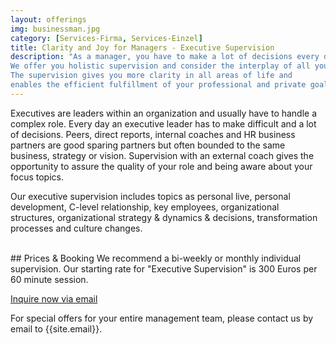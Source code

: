 ```yaml
---
layout: offerings
img: businessman.jpg
category: [Services-Firma, Services-Einzel]
title: Clarity and Joy for Managers - Executive Supervision
description: "As a manager, you have to make a lot of decisions every day.
We offer you holistic supervision and consider the interplay of all your topics.
The supervision gives you more clarity in all areas of life and
enables the efficient fulfillment of your professional and private goals."
---
```


Executives are leaders within an organization and usually have to handle a
complex role. Every day an executive leader has to make difficult and a lot
of decisions. Peers, direct reports, internal coaches and HR business partners
are good sparing partners but often bounded to the same business, strategy or
vision. Supervision with an external coach gives the opportunity to assure
the quality of your role and being aware about your focus topics.

Our executive supervision includes topics as personal live, personal development,
C-level relationship, key employees, organizational structures, organizational
strategy & dynamics & decisions, transformation processes and culture changes.

<br>
## Prices & Booking
We recommend a bi-weekly or monthly individual supervision. Our starting rate
for "Executive Supervision" is 300 Euros per 60 minute session.

<a href="mailto:{{site.email}}?subject= Inquiry executive supervision" target="_blank" class="btn btn-primary"> Inquire now via email </a>

For special offers for your entire management team, please contact us by email
to {{site.email}}.

<!--
<br>
## FAQ
<div class="panel-group" id="accordion" role="tablist" aria-multiselectable="true">

  <div class="panel panel-default">

    <div class="panel-heading" role="tab" id="headingOne">
      <h4 class="panel-title">
        <a role="button" data-toggle="collapse" data-parent="#accordion" href="#collapseOne" aria-expanded="false" aria-controls="collapseOne">
          Treffen wir uns persönlich oder findet die Supervision online statt?
        </a>
      </h4>
    </div>

    <div id="collapseOne" class="panel-collapse collapse in" role="tabpanel" aria-labelledby="headingOne">
      <div class="panel-body">
        Aktuell bieten wir coaching nur online an.
      </div>
    </div>

  </div>

  </div>

-->

